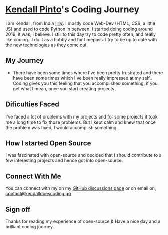 # [Kendall Pinto](https://github.com/KendallDoesCoding)'s Coding Journey

I am Kendall, from India 🇮🇳. I mostly code Web-Dev (HTML, CSS, a little JS) and used to code Python in between. I started doing coding around 2019; it was, I believe. I still to this day try to code pretty often, and really like coding.. I do it as a hobby and for timepass. I try to be up to date with the new technologies as they come out.

## My Journey

- There have been some times where I've been pretty frustrated and there have been some times which I've been really impressed at my self.. Coding gives you this feeling that you accomplished something, if you get what I mean, once you start creating projects.

## Dificulties Faced

I've faced a lot of problems with my projects and for some projects it took me a long time to fix those problems. But I kept calm and knew that once the problem was fixed, I would accomplish something.

## How I started Open Source

I was fascinated with open-source and decided that I should contribute to a few interesting projects and hence got into open-source.

## Connect With Me

You can connect with my on my [GitHub discussions page](https://github.com/KendallDoesCoding/KendallDoesCoding/discussions) or on email on, contact@kendalldoescoding.gq

## Sign off

Thanks for reading my experience of open-source & Have a nice day and a brilliant coding journey.

